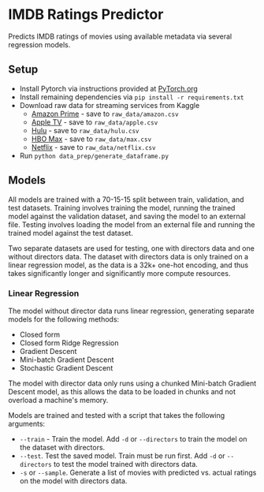 # IMDB Ratings Predictor

Predicts IMDB ratings of movies using available metadata via several regression models.

## Setup

* Install Pytorch via instructions provided at [PyTorch.org](https://pytorch.org/get-started/locally/)
* Install remaining dependencies via `pip install -r requirements.txt`
* Download raw data for streaming services from Kaggle
  * [Amazon Prime](https://www.kaggle.com/datasets/octopusteam/full-amazon-prime-dataset) - save to `raw_data/amazon.csv`
  * [Apple TV](https://www.kaggle.com/datasets/octopusteam/full-apple-tv-dataset) - save to `raw_data/apple.csv`
  * [Hulu](https://www.kaggle.com/datasets/octopusteam/full-hulu-dataset) - save to `raw_data/hulu.csv`
  * [HBO Max](https://www.kaggle.com/datasets/octopusteam/full-hbo-max-dataset) - save to `raw_data/max.csv`
  * [Netflix](https://www.kaggle.com/datasets/octopusteam/full-netflix-dataset) - save to `raw_data/netflix.csv`
* Run `python data_prep/generate_dataframe.py`

## Models

All models are trained with a 70-15-15 split between train, validation, and test datasets. Training involves training the model, running the trained model against the validation dataset, and saving the model to an external file. Testing involves loading the model from an external file and running the trained model against the test dataset.

Two separate datasets are used for testing, one with directors data and one without directors data. The dataset with directors data is only trained on a linear regression model, as the data is a 32k+ one-hot encoding, and thus takes significantly longer and significantly more compute resources.

### Linear Regression

The model without director data runs linear regression, generating separate models for the following methods:
* Closed form
* Closed form Ridge Regression
* Gradient Descent
* Mini-batch Gradient Descent
* Stochastic Gradient Descent

The model with director data only runs using a chunked Mini-batch Gradient Descent model, as this allows the data to be loaded in chunks and not overload a machine's memory.

Models are trained and tested with a script that takes the following arguments:
* `--train` - Train the model. Add `-d` or `--directors` to train the model on the dataset with directors.
* `--test`. Test the saved model. Train must be run first. Add `-d` or `--directors` to test the model trained with directors data.
* `-s` or `--sample`. Generate a list of movies with predicted vs. actual ratings on the model with directors data.

